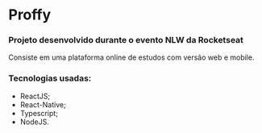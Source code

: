 # Proffy
### Projeto desenvolvido durante o evento NLW da Rocketseat

Consiste em uma plataforma online de estudos com versão web e mobile.

### Tecnologias usadas:
- ReactJS;
- React-Native;
- Typescript;
- NodeJS.
